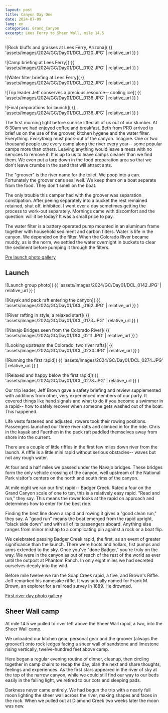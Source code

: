 ```yaml
---
layout: post
title: Canyon Day One
date: 2024-07-09
lang: en
categories: Grand_Canyon
excerpt: Lees Ferry to Sheer Wall, mile 14.5
---
```


![Rock bluffs and grasses at Lees Ferry, Arizona](
  {{ 'assets/images/2024/GC/Day01/DCL_0120.JPG' | relative_url }}
)

![Camp briefing at Lees Ferry](
  {{ 'assets/images/2024/GC/Day01/DCL_0102.JPG' | relative_url }}
)

![Water filter briefing at Lees Ferry](
  {{ 'assets/images/2024/GC/Day01/DCL_0122.JPG' | relative_url }}
)

![Trip leader Jeff conserves a precious resource-- cooling ice](
  {{ 'assets/images/2024/GC/Day01/DCL_0138.JPG' | relative_url }}
)

![Final preparations for launch](
  {{ 'assets/images/2024/GC/Day01/DCL_0136.JPG' | relative_url }}
)

The first morning light before sunrise lifted all of us out of our slumber.
At 6:30am we had enjoyed coffee and breakfast.
Beth from PRO arrived to brief us on the use of the groover,
kitchen hygene and the water filter.
Everything. *Everything* must pack-out of the canyon.
Imagine. One or two thousand people use every camp along the river
every year-- some popular camps more than others.
Leaving anything would leave a mess with no services to remove it.
It is up to us to leave camps cleaner than we find them.
We even put a tarp down in the food preparation area so that
we don't leave crumbs in the sand that will attract ants.

The "groover" is the river name for the toilet.
We poop into a can.
Fortunately the groover cans seal well. We keep them on a boat separate from
the food. They don't smell on the boat.

The only trouble this camper had with the groover was separation constipation.
After peeing separately into a bucket the rest remained retained, shut off,
inhibited. I went over a day sometimes getting the process to work-out
separately. Mornings came with discomfort and the question: will it be today?
It was a small price to pay.

The water filter is a battery operated pump mounted in an aluminum frame
together with household sediment and carbon filters. Water is life in the
canyon. We depended on the filter. When the Colorado River became muddy,
as is the norm, we settled the water overnight in buckets to clear the sediment
before pumping it through the filters.

[Pre launch photo gallery][day01p]

[day01p]: https://wbreeze.com/photo/gallery/20240620GC/Day01p/index.html

## Launch

![Launch group photo](
  {{ 'assets/images/2024/GC/Day01/DCL_0142.JPG' | relative_url }}
)

![Kayak and pack raft entering the canyon](
  {{ 'assets/images/2024/GC/Day01/DCL_0162.JPG' | relative_url }}
)

![River rafting in style; a relaxed start](
  {{ 'assets/images/2024/GC/Day01/DCL_0173.JPG' | relative_url }}
)

![Navajo Bridges seen from the Colorado River](
  {{ 'assets/images/2024/GC/Day01/DCL_0211.JPG' | relative_url }}
)

![Looking upstream the Colorado, two river rafts](
  {{ 'assets/images/2024/GC/Day01/DCL_0230.JPG' | relative_url }}
)

![Running the first rapid](
  {{ 'assets/images/2024/GC/Day01/DCL_0274.JPG' | relative_url }}
)

![Relaxed and happy below the first rapid](
  {{ 'assets/images/2024/GC/Day01/DCL_0278.JPG' | relative_url }}
)

Our trip leader, Jeff Brown gave a safety briefing and review supplemented
with additions from other, very experienced members of our party.
It covered things like hand signals and what to do if you become a swimmer in a
rapid-- how to safely recover when someone gets washed out of the boat.
This happened.

Life vests fastened and adjusted, rowers took their rowing positions.
Passengers launched our three river rafts and climbed in for the ride.
Chris in the kayak and Faerthen in the pack raft paddled themselves
away from shore into the current.

There are a couple of little riffles in the first few miles down river
from the launch. A riffle is a little mini rapid without serious obstacles--
waves but not any rough water.

At four and a half miles we passed under the Navajo bridges. These bridges
form the only vehicle crossing of the canyon, well upstream of the
National Park visitor's centers on the north and south rims of the canyon.

At mile eight we ran our first rapid-- Badger Creek. Rated a four on the
Grand Canyon scale of one to ten, this is a relatively easy rapid.
"Read and run," they say. This means the rower looks at the rapid on
approach and determines how to enter for the best ride.

Finding the best line down a rapid and rowing it gives a "good clean run," they say.
A "good run" means the boat emerged from the rapid upright, "black side down"
and with all of its passengers aboard.
Anything else ranges from minor mishap to a complicating pin against a rock or
a boat flip.

We celebrated passing Badger Creek rapid, the first, as an event of greater
significance than the launch. There were hoots and hollars,
fist pumps and arms extended to the sky. Once you've "done Badger," you're
truly on the way. We were in the canyon as out of reach of the rest of
the world as ever until the outpost at Phantom Ranch. In only eight miles
we had secreted ourselves deeply into the wild.

Before mile twelve we ran the Soap Creek rapid, a five, and Brown's
Riffle. Jeff remarked his namesake riffle. It was actually named for
Frank M. Brown, an explorer for a railroad survey in 1889. He drowned.

[First river day photo gallery][day01r]

[day01r]: https://wbreeze.com/photo/gallery/20240620GC/Day01r/index.html

## Sheer Wall camp

At mile 14.5 we pulled to river left above the Sheer Wall rapid, a two,
into the Sheer Wall camp.

We unloaded our kitchen gear, personal gear and the groover (always the
groover!) onto rock ledges facing a sheer wall of sandstone
and limestone rising vertically, twelve-hundred feet above camp.

Here began a regular evening routine of dinner, cleanup, then circling together
in camp chairs to recap the day, plan the next and share thoughts, feelings
and experiences. As the first stars appeared in the river of sky at the
top of the narrow canyon, while we could still find our way to our
beds easily in the failing light, we retired to our cots and sleeping pads.

Darkness never came entirely. We had begun the trip with a nearly full moon
lighting the sheer wall across the river, making shapes and faces in the rock.
When we pulled out at Diamond Creek two weeks later the moon was new.

